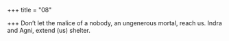 +++
title = "08"

+++
Don’t let the malice of a nobody, an ungenerous mortal, reach us. Indra and Agni, extend (us) shelter.  